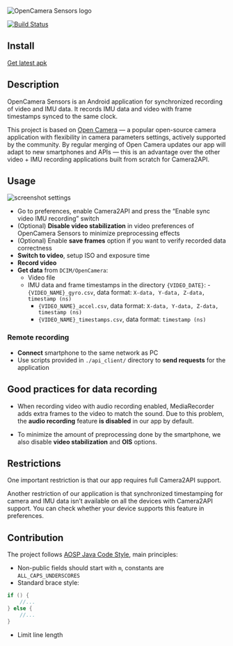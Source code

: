 ![OpenCamera Sensors logo](https://imgur.com/7qjCtgp.png)

[![Build Status](https://travis-ci.org/MobileRoboticsSkoltech/OpenCamera-Sensors.svg?branch=master)](https://travis-ci.org/MobileRoboticsSkoltech/OpenCamera-Sensors)

## Install

[Get latest apk](https://github.com/MobileRoboticsSkoltech/OpenCamera-Sensors/releases/latest/download/app-release.apk)

## Description

OpenCamera Sensors is an Android application for synchronized recording of video and IMU data. It records IMU data and video with frame timestamps synced to the same clock.


This project is based on [Open Camera](https://opencamera.org.uk/)  —  a popular open-source camera application with flexibility in camera parameters settings, actively supported by the community. By regular merging of Open Camera updates our app will adapt to new smartphones and APIs — this is an advantage over the other video + IMU recording applications built from scratch for Camera2API.


## Usage

![screenshot settings](https://imgur.com/BytzCvA.png)

- Go to preferences, enable Camera2API and press the “Enable sync video IMU recording” switch
- (Optional) **Disable video stabilization** in video preferences of OpenCamera Sensors to minimize preprocessing effects
- (Optional) Enable **save frames** option if you want to verify recorded data correctness
- **Switch to video**, setup ISO and exposure time
- **Record video**
- **Get data** from ```DCIM/OpenCamera```:
    - Video file
    - IMU data and frame timestamps in the directory ```{VIDEO_DATE}```:
        -```{VIDEO_NAME}_gyro.csv```, data format: ```X-data, Y-data, Z-data, timestamp (ns)```
        - ```{VIDEO_NAME}_accel.csv```, data format: ```X-data, Y-data, Z-data, timestamp (ns)```
        - ```{VIDEO_NAME}_timestamps.csv```, data format: ```timestamp (ns)``` 

### Remote recording

- **Connect** smartphone to the same network as PC
- Use scripts provided in ```./api_client/``` directory to **send requests** for the application

## Good practices for data recording

- When recording video with audio recording enabled, MediaRecorder adds extra frames to the video to match the sound.
Due to this problem, the **audio recording** feature **is disabled** in our app by default.

- To minimize the amount of preprocessing done by the smartphone, we also disable **video stabilization** and **OIS** options.

## Restrictions

One important restriction is that our app requires full Camera2API support.

Another restriction of our application is that synchronized timestamping for camera and IMU data isn’t available on all the devices with Camera2API support.
You can check whether your device supports this feature in preferences.

## Contribution

The project follows [AOSP Java Code Style](https://source.android.com/setup/contribute/code-style), main principles:

- Non-public fields should start with ```m```, constants are ```ALL_CAPS_UNDERSCORES``` 
- Standard brace style:
```java
if () {
    //...
} else {
    //...
}
```
- Limit line length
